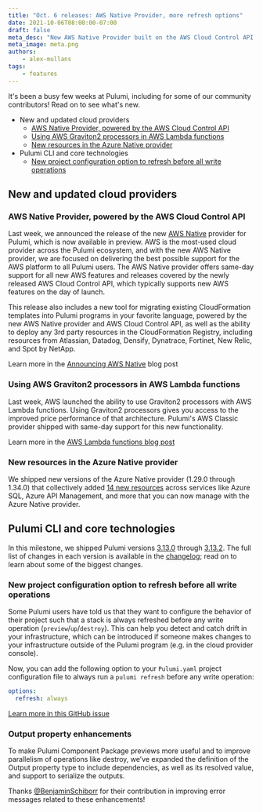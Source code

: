 ```yaml
---
title: "Oct. 6 releases: AWS Native Provider, more refresh options"
date: 2021-10-06T08:00:00-07:00
draft: false
meta_desc: "New AWS Native Provider built on the AWS Cloud Control API, support for the newest AWS and Azure features, and more control over when stacks are refreshed"
meta_image: meta.png
authors:
    - alex-mullans
tags:
    - features
---
```


It's been a busy few weeks at Pulumi, including for some of our community contributors! Read on to see what's new.

- New and updated cloud providers
  - [AWS Native Provider, powered by the AWS Cloud Control API](/blog/pulumi-release-notes-m62#aws-native-provider-powered-by-the-aws-cloud-control-api)
  - [Using AWS Graviton2 processors in AWS Lambda functions](/blog/pulumi-release-notes-m62#using-aws-graviton2-processors-in-aws-lambda-functions)
  - [New resources in the Azure Native provider](/blog/pulumi-release-notes-m62#new-resources-in-the-azure-native-provider)
- Pulumi CLI and core technologies
  - [New project configuration option to refresh before all write operations](/blog/pulumi-release-notes-m62#new-project-configuration-option-to-refresh-before-all-write-operations)

<!--more-->

## New and updated cloud providers

### AWS Native Provider, powered by the AWS Cloud Control API

Last week, we announced the release of the new [AWS Native](/registry/packages/aws-native) provider for Pulumi, which is now available in preview. AWS is the most-used cloud provider across the Pulumi ecosystem, and with the new AWS Native provider, we are focused on delivering the best possible support for the AWS platform to all Pulumi users. The AWS Native provider offers same-day support for all new AWS features and releases covered by the newly released AWS Cloud Control API, which typically supports new AWS features on the day of launch.

This release also includes a new tool for migrating existing CloudFormation templates into Pulumi programs in your favorite language, powered by the new AWS Native provider and AWS Cloud Control API, as well as the ability to deploy any 3rd party resources in the CloudFormation Registry, including resources from Atlassian, Datadog, Densify, Dynatrace, Fortinet, New Relic, and Spot by NetApp.

Learn more in the [Announcing AWS Native](/blog/announcing-aws-native) blog post

### Using AWS Graviton2 processors in AWS Lambda functions

Last week, AWS launched the ability to use Graviton2 processors with AWS Lambda functions. Using Graviton2 processors gives you access to the improved price performance of that architecture. Pulumi's AWS Classic provider shipped with same-day support for this new functionality.

Learn more in the [AWS Lambda functions blog post](/blog/aws-lambda-functions-powered-by-graviton2)

### New resources in the Azure Native provider

We shipped new versions of the Azure Native provider (1.29.0 through 1.34.0) that collectively added [14 new resources](https://github.com/pulumi/pulumi-azure-native/blob/master/CHANGELOG.md#1340-2021-09-30) across services like Azure SQL, Azure API Management, and more that you can now manage with the Azure Native provider.

## Pulumi CLI and core technologies

In this milestone, we shipped Pulumi versions [3.13.0](https://github.com/pulumi/pulumi/releases/tag/v3.13.0) through [3.13.2](https://github.com/pulumi/pulumi/releases/tag/v3.13.2). The full list of changes in each version is available in the [changelog](https://github.com/pulumi/pulumi/releases); read on to learn about some of the biggest changes.

### New project configuration option to refresh before all write operations

Some Pulumi users have told us that they want to configure the behavior of their project such that a stack is always refreshed before any write operation (`preview`/`up`/`destroy`). This can help you detect and catch drift in your infrastructure, which can be introduced if someone makes changes to your infrastructure outside of the Pulumi program (e.g. in the cloud provider console).

Now, you can add the following option to your `Pulumi.yaml` project configuration file to always run a `pulumi refresh` before any write operation:

```yaml
options:
  refresh: always
```

<script id="asciicast-2BQoAe9gx9E07gBiM9h9A1cra" src="https://asciinema.org/a/2BQoAe9gx9E07gBiM9h9A1cra.js" async></script>

[Learn more in this GitHub issue](https://github.com/pulumi/pulumi/issues/8058)

### Output property enhancements

To make Pulumi Component Package previews more useful and to improve parallelism of operations like destroy, we’ve expanded the definition of the Output property type to include dependencies, as well as its resolved value, and support to serialize the outputs.

Thanks [@BenjaminSchiborr](https://github.com/BenjaminSchiborr) for their contribution in improving error messages related to these enhancements!
